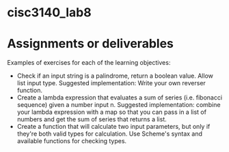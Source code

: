 # cisc3140_lab8

# Assignments or deliverables

Examples of exercises for each of the learning objectives:

- Check if an input string is a palindrome, return a boolean value. Allow list input type. Suggested implementation: Write your own reverser function.
- Create a lambda expression that evaluates a sum of series (i.e. fibonacci sequence) given a number input n. Suggested implementation: combine your lambda expression with a map so that you can pass in a list of numbers and get the sum of series that returns a list.
- Create a function that will calculate two input parameters, but only if they're both valid types for calculation. Use Scheme's syntax and available functions for checking types.
